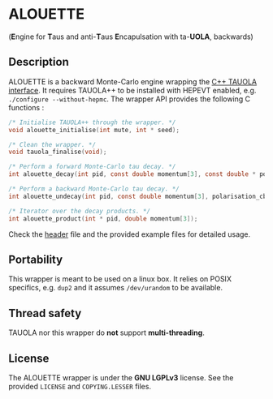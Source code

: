 # ALOUETTE
(**E**ngine for **T**aus and anti-**T**aus **E**ncapulsation with ta-**UOLA**, backwards)

## Description

ALOUETTE is a backward Monte-Carlo engine wrapping the [C++ TAUOLA interface](http://tauolapp.web.cern.ch/tauolapp/). It requires TAUOLA++ to
be installed with HEPEVT enabled, e.g. `./configure --without-hepmc`. The
wrapper API provides the following C functions :

```c
/* Initialise TAUOLA++ through the wrapper. */
void alouette_initialise(int mute, int * seed);

/* Clean the wrapper. */
void tauola_finalise(void);

/* Perform a forward Monte-Carlo tau decay. */
int alouette_decay(int pid, const double momentum[3], const double * polarisation);

/* Perform a backward Monte-Carlo tau decay. */
int alouette_undecay(int pid, const double momentum[3], polarisation_cb * polarisation, double * weight);

/* Iterator over the decay products. */
int alouette_product(int * pid, double momentum[3]);
```

Check the [header](include/alouette.h) file and the provided example files for detailed usage.

## Portability
This wrapper is meant to be used on a linux box. It relies on POSIX specifics,
e.g. `dup2` and it assumes `/dev/urandom` to be available.

## Thread safety
TAUOLA nor this wrapper do **not** support **multi-threading**.

## License
The ALOUETTE wrapper is  under the **GNU LGPLv3** license. See the provided
`LICENSE` and `COPYING.LESSER` files.
